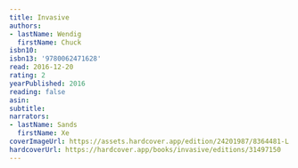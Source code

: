 ```yaml
---
title: Invasive
authors:
- lastName: Wendig
  firstName: Chuck
isbn10:
isbn13: '9780062471628'
read: 2016-12-20
rating: 2
yearPublished: 2016
reading: false
asin:
subtitle:
narrators:
- lastName: Sands
  firstName: Xe
coverImageUrl: https://assets.hardcover.app/edition/24201987/8364481-L.jpg
hardcoverUrl: https://hardcover.app/books/invasive/editions/31497150
---
```

